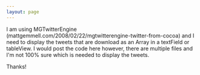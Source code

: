 ```yaml
---
layout: page
---
```


I am using MGTwitterEngine (mattgemmell.com/2008/02/22/mgtwitterengine-twitter-from-cocoa) and I need to display the tweets that are download as an Array in a textField or tableView. I would post the code here however, there are multiple files and I'm not 100% sure which is needed to display the tweets.


Thanks!
